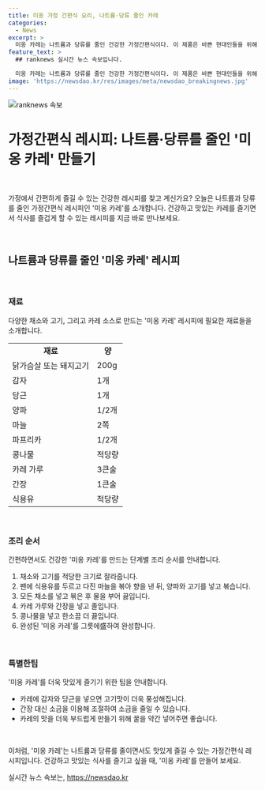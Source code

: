 ```yaml
---
title: 미옹 가정 간편식 요리, 나트륨·당류 줄인 카레
categories:
  - News
excerpt: >
  미옹 카레는 나트륨과 당류를 줄인 건강한 가정간편식이다. 이 제품은 바쁜 현대인들을 위해 고안되었으며, 건강에 민감한 소비자들에게 인기가 많다. 이 요리는 식품의약품안전처의 승인을 받았으며, 소스와 채소를 섞기만 하면 뚝딱 완성되어 편리하다. 또한, 정책브리핑의 자료에 따르면 이 제품은 나트륨과 당류를 줄였을 뿐만 아니라 맛 또한 훌륭하다고 한다. 누구나 쉽게 즐길 수 있는 건강하고 맛있는 요리로, 많은 이목을 끌고 있다.
feature_text: >
  ## ranknews 실시간 뉴스 속보입니다.

  미옹 카레는 나트륨과 당류를 줄인 건강한 가정간편식이다. 이 제품은 바쁜 현대인들을 위해 고안되었으며, 건강에 민감한 소비자들에게 인기가 많다. 이 요리는 식품의약품안전처의 승인을 받았으며, 소스와 채소를 섞기만 하면 뚝딱 완성되어 편리하다. 또한, 정책브리핑의 자료에 따르면 이 제품은 나트륨과 당류를 줄였을 뿐만 아니라 맛 또한 훌륭하다고 한다. 누구나 쉽게 즐길 수 있는 건강하고 맛있는 요리로, 많은 이목을 끌고 있다.
image: 'https://newsdao.kr/res/images/meta/newsdao_breakingnews.jpg'
---
```


<p><img src="https://newsdao.kr/res/images/meta/newsdao_breakingnews.jpg" alt="ranknews 속보" /></p>

<h1>가정간편식 레시피: 나트륨·당류를 줄인 '미옹 카레' 만들기</h1>

<p data-ke-size="size16">&nbsp;</p>

<p>가정에서 간편하게 즐길 수 있는 건강한 레시피를 찾고 계신가요? 오늘은 나트륨과 당류를 줄인 가정간편식 레시피인 '미옹 카레'를 소개합니다. 건강하고 맛있는 카레를 즐기면서 식사를 즐겁게 할 수 있는 레시피를 지금 바로 만나보세요.</p>

<p data-ke-size="size16">&nbsp;</p>

<h2 data-ke-size="size26">나트륨과 당류를 줄인 '미옹 카레' 레시피</h2>

<p data-ke-size="size16">&nbsp;</p>

<h3>재료</h3>

<p data-ke-size="size16">다양한 채소와 고기, 그리고 카레 소스로 만드는 '미옹 카레' 레시피에 필요한 재료들을 소개합니다.</p>

<table>
  <tr>
    <td style="text-align: center; height: 17px;"><b>재료</b></td>
    <td style="text-align: center; height: 17px;"><b>양</b></td>
  </tr>
  <tr>
    <td style="text-align: left; height: 17px;">닭가슴살 또는 돼지고기</td>
    <td style="text-align: left; height: 17px;">200g</td>
  </tr>
  <tr>
    <td style="text-align: left; height: 17px;">감자</td>
    <td style="text-align: left; height: 17px;">1개</td>
  </tr>
  <tr>
    <td style="text-align: left; height: 17px;">당근</td>
    <td style="text-align: left; height: 17px;">1개</td>
  </tr>
  <tr>
    <td style="text-align: left; height: 17px;">양파</td>
    <td style="text-align: left; height: 17px;">1/2개</td>
  </tr>
  <tr>
    <td style="text-align: left; height: 17px;">마늘</td>
    <td style="text-align: left; height: 17px;">2쪽</td>
  </tr>
  <tr>
    <td style="text-align: left; height: 17px;">파프리카</td>
    <td style="text-align: left; height: 17px;">1/2개</td>
  </tr>
  <tr>
    <td style="text-align: left; height: 17px;">콩나물</td>
    <td style="text-align: left; height: 17px;">적당량</td>
  </tr>
  <tr>
    <td style="text-align: left; height: 17px;">카레 가루</td>
    <td style="text-align: left; height: 17px;">3큰술</td>
  </tr>
  <tr>
    <td style="text-align: left; height: 17px;">간장</td>
    <td style="text-align: left; height: 17px;">1큰술</td>
  </tr>
  <tr>
    <td style="text-align: left; height: 17px;">식용유</td>
    <td style="text-align: left; height: 17px;">적당량</td>
  </tr>
</table>

<p data-ke-size="size16">&nbsp;</p>

<h3>조리 순서</h3>

<p data-ke-size="size16">간편하면서도 건강한 '미옹 카레'를 만드는 단계별 조리 순서를 안내합니다.</p>

<ol>
  <li>채소와 고기를 적당한 크기로 잘라줍니다.</li>
  <li>팬에 식용유를 두르고 다진 마늘을 볶아 향을 낸 뒤, 양파와 고기를 넣고 볶습니다.</li>
  <li>모든 채소를 넣고 볶은 후 물을 부어 끓입니다.</li>
  <li>카레 가루와 간장을 넣고 졸입니다.</li>
  <li>콩나물을 넣고 한소끔 더 끓입니다.</li>
  <li>완성된 '미옹 카레'를 그릇에盛하여 완성합니다.</li>
</ol>

<p data-ke-size="size16">&nbsp;</p>

<h3>특별한팁</h3>

<p data-ke-size="size16">'미옹 카레'를 더욱 맛있게 즐기기 위한 팁을 안내합니다.</p>

<ul>
  <li>카레에 감자와 당근을 넣으면 고기맛이 더욱 풍성해집니다.</li>
  <li>간장 대신 소금을 이용해 조절하여 소금을 줄일 수 있습니다.</li>
  <li>카레의 맛을 더욱 부드럽게 만들기 위해 꿀을 약간 넣어주면 좋습니다.</li>
</ul>

<p data-ke-size="size16">&nbsp;</p>

<p>이처럼, '미옹 카레'는 나트륨과 당류를 줄이면서도 맛있게 즐길 수 있는 가정간편식 레시피입니다. 건강하고 맛있는 식사를 즐기고 싶을 때, '미옹 카레'를 만들어 보세요.</p>
실시간 뉴스 속보는, <a href="https://newsdao.kr" rel="dofollow">https://newsdao.kr</a>


